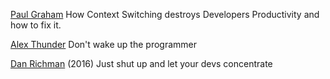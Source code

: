 
[Paul Graham](https://www.linkedin.com/pulse/context-switching-developers-paul-graham)
How Context Switching destroys Developers Productivity and how to fix it.

[Alex Thunder](http://alexthunder.livejournal.com/309815.html)
Don't wake up the programmer

[Dan Richman](https://www.geekwire.com/2016/just-shut-let-devs-concentrate-programming-expert-advises/)
(2016) Just shut up and let your devs concentrate
